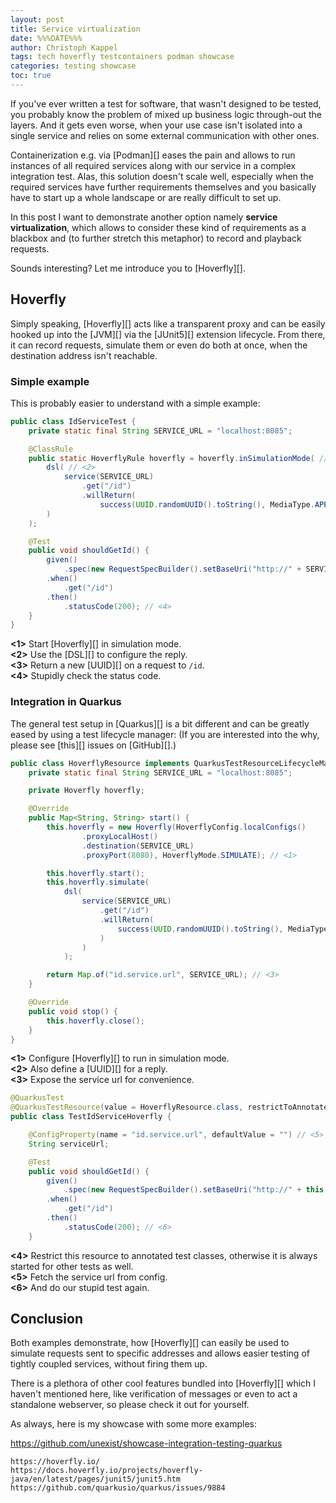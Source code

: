 ```yaml
---
layout: post
title: Service virtualization
date: %%%DATE%%%
author: Christoph Kappel
tags: tech hoverfly testcontainers podman showcase
categories: testing showcase
toc: true
---
```

If you've ever written a test for software, that wasn't designed to be tested, you probably know
the problem of mixed up business logic through-out the layers.
And it gets even worse, when your use case isn't isolated into a single service and relies on some
external communication with other ones.

Containerization e.g. via [Podman][] eases the pain and allows to run instances of all required
services along with our service in a complex integration test.
Alas, this solution doesn't scale well, especially when the required services have further
requirements themselves and you basically have to start up a whole landscape or are really
difficult to set up.

In this post I want to demonstrate another option namely **service virtualization**, which allows
to consider these kind of requirements as a blackbox and (to further stretch this metaphor) to
record and playback requests.

Sounds interesting? Let me introduce you to [Hoverfly][].

## Hoverfly

Simply speaking, [Hoverfly][] acts like a transparent proxy and can be easily hooked up into the
[JVM][] via the [JUnit5][] extension lifecycle.
From there, it can record requests, simulate them or even do both at once, when the destination
address isn't reachable.

### Simple example

This is probably easier to understand with a simple example:

```java
public class IdServiceTest {
    private static final String SERVICE_URL = "localhost:8085";

    @ClassRule
    public static HoverflyRule hoverfly = hoverfly.inSimulationMode( // <1>
        dsl( // <2>
            service(SERVICE_URL)
                .get("/id")
                .willReturn(
                    success(UUID.randomUUID().toString(), MediaType.APPLICATION_JSON)) // <3>
        )
    );

    @Test
    public void shouldGetId() {
        given()
            .spec(new RequestSpecBuilder().setBaseUri("http://" + SERVICE_URL).build())
        .when()
            .get("/id")
        .then()
            .statusCode(200); // <4>
    }
}
```

**<1>** Start [Hoverfly][] in simulation mode. \
**<2>** Use the [DSL][] to configure the reply. \
**<3>** Return a new [UUID][] on a request to `/id`. \
**<4>** Stupidly check the status code.

### Integration in Quarkus

The general test setup in [Quarkus][] is a bit different and can be greatly eased by using a test
lifecycle manager:
(If you are interested into the why, please see [this][] issues on [GitHub][].)

```java
public class HoverflyResource implements QuarkusTestResourceLifecycleManager {
    private static final String SERVICE_URL = "localhost:8085";

    private Hoverfly hoverfly;

    @Override
    public Map<String, String> start() {
        this.hoverfly = new Hoverfly(HoverflyConfig.localConfigs()
                .proxyLocalHost()
                .destination(SERVICE_URL)
                .proxyPort(8080), HoverflyMode.SIMULATE); // <1>

        this.hoverfly.start();
        this.hoverfly.simulate(
            dsl(
                service(SERVICE_URL)
                    .get("/id")
                    .willReturn(
                        success(UUID.randomUUID().toString(), MediaType.APPLICATION_JSON) // <2>
                    )
                )
            );

        return Map.of("id.service.url", SERVICE_URL); // <3>
    }

    @Override
    public void stop() {
        this.hoverfly.close();
    }
}
```

**<1>** Configure [Hoverfly][] to run in simulation mode. \
**<2>** Also define a [UUID][] for a reply. \
**<3>** Expose the service url for convenience.

```java
@QuarkusTest
@QuarkusTestResource(value = HoverflyResource.class, restrictToAnnotatedClass = true) // <4>
public class TestIdServiceHoverfly {

    @ConfigProperty(name = "id.service.url", defaultValue = "") // <5>
    String serviceUrl;

    @Test
    public void shouldGetId() {
        given()
            .spec(new RequestSpecBuilder().setBaseUri("http://" + this.serviceUrl).build())
        .when()
            .get("/id")
        .then()
            .statusCode(200); // <6>
    }
```

**<4>** Restrict this resource to annotated test classes, otherwise it is always started for other tests as well. \
**<5>** Fetch the service url from config. \
**<6>** And do our stupid test again.

## Conclusion

Both examples demonstrate, how [Hoverfly][] can easily be used to simulate requests sent to
specific addresses and allows easier testing of tightly coupled services, without firing them up.

There is a plethora of other cool features bundled into [Hoverfly][] which I haven't mentioned
here, like verification of messages or even to act a standalone webserver, so please check it
out for yourself.

As always, here is my showcase with some more examples:

<https://github.com/unexist/showcase-integration-testing-quarkus>

```
https://hoverfly.io/
https://docs.hoverfly.io/projects/hoverfly-java/en/latest/pages/junit5/junit5.htm
https://github.com/quarkusio/quarkus/issues/9884
```